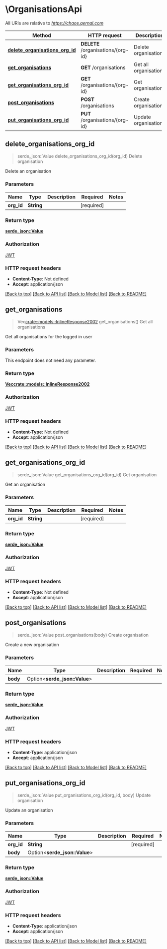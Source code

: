 # \OrganisationsApi

All URIs are relative to *https://chaos.qernal.com*

Method | HTTP request | Description
------------- | ------------- | -------------
[**delete_organisations_org_id**](OrganisationsApi.md#delete_organisations_org_id) | **DELETE** /organisations/{org-id} | Delete organisation
[**get_organisations**](OrganisationsApi.md#get_organisations) | **GET** /organisations | Get all organisations
[**get_organisations_org_id**](OrganisationsApi.md#get_organisations_org_id) | **GET** /organisations/{org-id} | Get organisation
[**post_organisations**](OrganisationsApi.md#post_organisations) | **POST** /organisations | Create organisation
[**put_organisations_org_id**](OrganisationsApi.md#put_organisations_org_id) | **PUT** /organisations/{org-id} | Update organisation



## delete_organisations_org_id

> serde_json::Value delete_organisations_org_id(org_id)
Delete organisation

Delete an organisation

### Parameters


Name | Type | Description  | Required | Notes
------------- | ------------- | ------------- | ------------- | -------------
**org_id** | **String** |  | [required] |

### Return type

[**serde_json::Value**](serde_json::Value.md)

### Authorization

[JWT](../README.md#JWT)

### HTTP request headers

- **Content-Type**: Not defined
- **Accept**: application/json

[[Back to top]](#) [[Back to API list]](../README.md#documentation-for-api-endpoints) [[Back to Model list]](../README.md#documentation-for-models) [[Back to README]](../README.md)


## get_organisations

> Vec<crate::models::InlineResponse2002> get_organisations()
Get all organisations

Get all organisations for the logged in user

### Parameters

This endpoint does not need any parameter.

### Return type

[**Vec<crate::models::InlineResponse2002>**](inline_response_200_2.md)

### Authorization

[JWT](../README.md#JWT)

### HTTP request headers

- **Content-Type**: Not defined
- **Accept**: application/json

[[Back to top]](#) [[Back to API list]](../README.md#documentation-for-api-endpoints) [[Back to Model list]](../README.md#documentation-for-models) [[Back to README]](../README.md)


## get_organisations_org_id

> serde_json::Value get_organisations_org_id(org_id)
Get organisation

Get an organisation

### Parameters


Name | Type | Description  | Required | Notes
------------- | ------------- | ------------- | ------------- | -------------
**org_id** | **String** |  | [required] |

### Return type

[**serde_json::Value**](serde_json::Value.md)

### Authorization

[JWT](../README.md#JWT)

### HTTP request headers

- **Content-Type**: Not defined
- **Accept**: application/json

[[Back to top]](#) [[Back to API list]](../README.md#documentation-for-api-endpoints) [[Back to Model list]](../README.md#documentation-for-models) [[Back to README]](../README.md)


## post_organisations

> serde_json::Value post_organisations(body)
Create organisation

Create a new organisation

### Parameters


Name | Type | Description  | Required | Notes
------------- | ------------- | ------------- | ------------- | -------------
**body** | Option<**serde_json::Value**> |  |  |

### Return type

[**serde_json::Value**](serde_json::Value.md)

### Authorization

[JWT](../README.md#JWT)

### HTTP request headers

- **Content-Type**: application/json
- **Accept**: application/json

[[Back to top]](#) [[Back to API list]](../README.md#documentation-for-api-endpoints) [[Back to Model list]](../README.md#documentation-for-models) [[Back to README]](../README.md)


## put_organisations_org_id

> serde_json::Value put_organisations_org_id(org_id, body)
Update organisation

Update an organisation

### Parameters


Name | Type | Description  | Required | Notes
------------- | ------------- | ------------- | ------------- | -------------
**org_id** | **String** |  | [required] |
**body** | Option<**serde_json::Value**> |  |  |

### Return type

[**serde_json::Value**](serde_json::Value.md)

### Authorization

[JWT](../README.md#JWT)

### HTTP request headers

- **Content-Type**: application/json
- **Accept**: application/json

[[Back to top]](#) [[Back to API list]](../README.md#documentation-for-api-endpoints) [[Back to Model list]](../README.md#documentation-for-models) [[Back to README]](../README.md)

